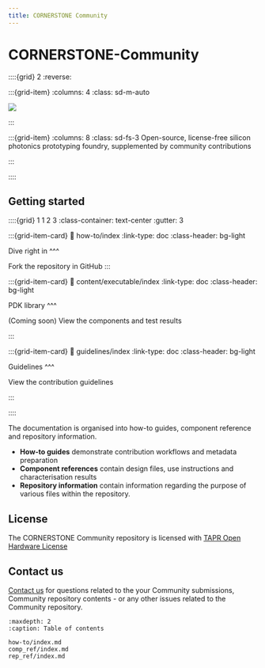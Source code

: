 ```yaml
---
title: CORNERSTONE Community
---
```

# CORNERSTONE-Community
::::{grid} 2
:reverse:

:::{grid-item}
:columns: 4
:class: sd-m-auto

<img src="_static/CORNERSTONE_Logo.png" />

:::

:::{grid-item}
:columns: 8
:class: sd-fs-3
Open-source, license-free silicon photonics prototyping foundry, supplemented by community contributions

:::

::::


## Getting started


::::{grid} 1 1 2 3
:class-container: text-center
:gutter: 3

:::{grid-item-card}
:link: how-to/index
:link-type: doc
:class-header: bg-light

Dive right in 
^^^

Fork the repository in GitHub
:::

:::{grid-item-card}
:link: content/executable/index
:link-type: doc
:class-header: bg-light

PDK library
^^^

(Coming soon) View the components and test results

:::

:::{grid-item-card}
:link: guidelines/index
:link-type: doc
:class-header: bg-light

Guidelines
^^^

View the contribution guidelines

:::

::::

The documentation is organised into how-to guides, component reference and repository information.
- **How-to guides** demonstrate contribution workflows and metadata preparation
- **Component references** contain design files, use instructions and characterisation results
- **Repository information** contain information regarding the purpose of various files within the repository.

## License

The CORNERSTONE Community repository is licensed with [TAPR Open
Hardware License](https://tapr.org/the-tapr-open-hardware-license/)

## Contact us

[Contact us](mailto:pdk.cornerstone@soton.ac.uk) for questions related
to the your Community submissions, Community repository contents - or
any other issues related to the Community repository.



```{toctree}
:maxdepth: 2
:caption: Table of contents

how-to/index.md
comp_ref/index.md
rep_ref/index.md
```
